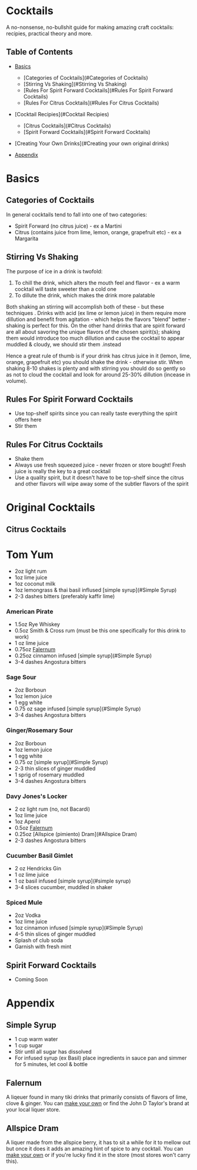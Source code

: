 # Cocktails
A no-nonsense, no-bullshit guide for making amazing craft cocktails: recipies, practical theory and more. 

## Table of Contents
- [Basics](#Basics)
  - [Categories of Cocktails](#Categories of Cocktails)
  - [Stirring Vs Shaking](#Stirring Vs Shaking)
  - [Rules For Spirit Forward Cocktails](#Rules For Spirit Forward Cocktails)
  - [Rules For Citrus Cocktails](#Rules For Citrus Cocktails)


- [Cocktail Recipies](#Cocktail Recipies)

    - [Citrus Cocktails](#Citrus Cocktails)
    - [Spirit Forward Cocktails](#Spirit Forward Cocktails)

- [Creating Your Own Drinks](#Creating your own original drinks)

- [Appendix](#Appendix)

# Basics

## Categories of Cocktails

In general cocktails tend to fall into one of two categories:

- Spirit Forward (no citrus juice) - ex a Martini
- Citrus (contains juice from lime, lemon, orange, grapefruit etc) - ex a Margarita

## Stirring Vs Shaking

The purpose of ice in a drink is twofold: 

1. To chill the drink, which alters the mouth feel and flavor - ex a warm cocktail will taste sweeter than a cold one
2. To dillute the drink, which makes the drink more palatable

Both shaking an stirring will accomplish both of these - but these techniques . Drinks with acid (ex lime or lemon juice) in them require more dillution and benefit from agitation - which helps the flavors "blend" better - shaking is perfect for this. On the other hand drinks that are spirit forward are all about savoring the unique flavors of the chosen spirit(s); shaking them would introduce too much dillution and cause the cocktail to appear muddled & cloudy, we should stir them .instead 

Hence a great rule of thumb is if your drink has citrus juice in it (lemon, lime, orange, grapefruit etc) you should shake the drink - otherwise stir. When shaking 8-10 shakes is plenty and with stirring you should do so gently so as not to cloud the cocktail and look for around 25-30% dillution (incease in volume). 

## Rules For Spirit Forward Cocktails

- Use top-shelf spirits since you can really taste everything the spirit offers here
- Stir them

## Rules For Citrus Cocktails

- Shake them
- Always use fresh squeezed juice - never frozen or store bought! Fresh juice is really the key to a great cocktail 
- Use a quality spirit, but it doesn't have to be top-shelf since the citrus and other flavors will wipe away some of the subtler flavors of the spirit


# Original Cocktails

## Citrus Cocktails

# Tom Yum 

- 2oz light rum
- 1oz lime juice
- 1oz coconut milk
- 1oz lemongrass & thai basil inflused [simple syrup](#Simple Syrup)
- 2-3 dashes bitters (preferably kaffir lime)

### American Pirate

- 1.5oz Rye Whiskey
- 0.5oz Smith & Cross rum (must be this one specifically for this drink to work)
- 1 oz lime juice
- 0.75oz [Falernum](#Falernum)
- 0.25oz cinnamon infused [simple syrup](#Simple Syrup)
- 3-4 dashes Angostura bitters

### Sage Sour

- 2oz Borboun
- 1oz lemon juice
- 1 egg white
- 0.75 oz sage infused [simple syrup](#Simple Syrup)
- 3-4 dashes Angostura bitters

### Ginger/Rosemary Sour

- 2oz Borboun
- 1oz lemon juice
- 1 egg white
- 0.75 oz [simple syrup](#Simple Syrup)
- 2-3 thin slices of ginger muddled
- 1 sprig of rosemary muddled
- 3-4 dashes Angostura bitters

### Davy Jones's Locker

- 2 oz light rum (no, not Bacardi)
- 1oz lime juice
- 1oz Aperol
- 0.5oz [Falernum](#Falernum)
- 0.25oz [Allspice (pimiento) Dram](#Allspice Dram)
- 2-3 dashes Angostura bitters

### Cucumber Basil Gimlet
- 2 oz Hendricks Gin
- 1 oz lime juice
- 1 oz basil infused [simple syrup](#simple syrup)
- 3-4 slices cucumber, muddled in shaker

### Spiced Mule

- 2oz Vodka
- 1oz lime juice
- 1oz cinnamon infused [simple syrup](#Simple Syrup)
- 4-5 thin slices of ginger muddled
- Splash of club soda 
- Garnish with fresh mint

## Spirit Forward Cocktails
 - Coming Soon

# Appendix

## Simple Syrup

- 1 cup warm water
- 1 cup sugar
- Stir until all sugar has dissolved
- For infused syrup (ex Basil) place ingredients in sauce pan and simmer for 5 minutes, let cool & bottle

## Falernum
A liqeuer found in many tiki drinks that primarily consists of flavors of lime, clove & ginger. You can [make your own](http://www.cocktailchronicles.com/2006/07/28/falernum-8/) or find the John D Taylor's brand at your local liquer store. 

## Allspice Dram
A liquer made from the allspice berry, it has to sit a while for it to mellow out but once it does it adds an amazing hint of spice to any cocktail. You can [make your own](http://www.seriouseats.com/recipes/2012/02/diy-allspice-dram-make-your-own-st-elizabeths-pimento-dram-recipe.html) or if you're lucky find it in the store (most stores won't carry this). 

